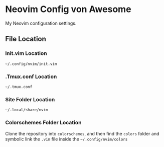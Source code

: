 # Neovim Config von Awesome

My Neovim configuration settings.

## File Location

### Init.vim Location
`~/.config/nvim/init.vim`

### .Tmux.conf Location
`~/.tmux.conf`

### Site Folder Location
`~/.local/share/nvim`

### Colorschemes Folder Location
Clone the repository into `colorschemes`, and then find the `colors` folder and symbolic link the `.vim` file inside the `~/.config/nvim/colors`
